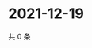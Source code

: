 # 2021-12-19

共 0 条

<!-- BEGIN WEIBO -->
<!-- 最后更新时间 Sun Dec 19 2021 19:11:47 GMT+0800 (China Standard Time) -->

<!-- END WEIBO -->
